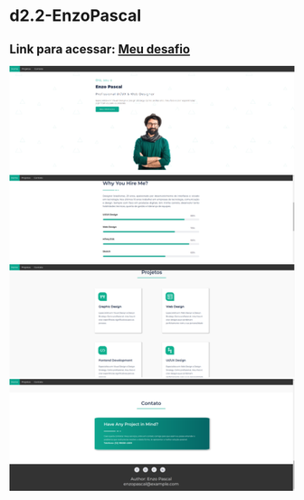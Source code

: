 # d2.2-EnzoPascal
## Link para acessar: [Meu desafio](https://lukemariano.github.io/d2.3-EnzoPascal/)


<img alt="página home" title="página home" src="./images/home.png" />

<img alt="página home" title="página home" src="./images/about.png" />
<img alt="página home" title="página home" src="./images/projects.png" />
<img alt="página home" title="página home" src="./images/foot.png" />
